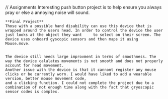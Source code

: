 // Assignments
    Interesting push button project is to help ensure you always pray or else a annoying noise will sound.


    **Final Project**
    Those with a possible hand disability can use this device that is wrapped around the users head. In order to control the device the user just looks at the object they want     to select on their screen. The device uses onboard gyscopic sensors and then maps it using Mouse.move. 
    
    
    The device still needs large improvment in terms of smoothness. The way the device calulates movements is not smooth and does not properly account for head movement. 
    Another issue with the device is that it cannont register any mouse clicks or be currently worn. I would have liked to add a wearable version, better mouse movement code, 
    and a clicking function. I could not complete the project due to a combination of not enough time along with the fact that gryoscopic sensor codes is complex.
